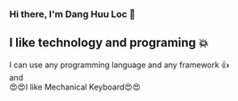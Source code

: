 ### Hi there, I'm Dang Huu Loc 👋
## I like technology and programing 💥
   I can use any programming language and any framework 👍 <br>
and <br>
   😍😍I like Mechanical Keyboard😍😍 
